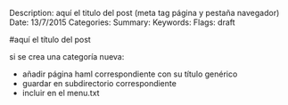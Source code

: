 Description: aquí el titulo del post (meta tag página y pestaña navegador)
Date: 13/7/2015
Categories: 
Summary:
Keywords: 
Flags: draft

#aquí el título del post

si se crea una categoría nueva:
- añadir página haml correspondiente con su título genérico
- guardar en subdirectorio correspondiente
- incluir en el menu.txt


